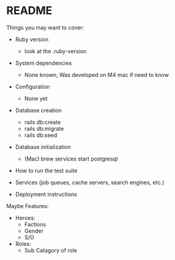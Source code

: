 # README

Things you may want to cover:

* Ruby version
    - look at the .ruby-version

* System dependencies
    - None known, Was developed on M4 mac if need to know

* Configuration
    - None yet

* Database creation
    - rails db:create
    - rails db:migrate
    - rails db:seed

* Database initialization
    - (Mac) brew services start postgresql

* How to run the test suite

* Services (job queues, cache servers, search engines, etc.)

* Deployment instructions



Maybe Features:
* Heroes:
    * Factions
    * Gender
    * S/O
* Roles:
    * Sub Catagory of role
